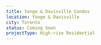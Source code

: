 ```yaml
---
title: Yonge & Davisville Condos
location: Yonge & Davisville
city: Toronto
status: Coming Soon
projectType: High-rise Residential
---
```



